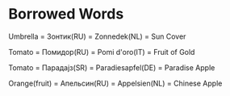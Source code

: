 # Borrowed Words

Umbrella = Зонтик(RU) = Zonnedek(NL) = Sun Cover

Tomato = Помидор(RU) = Pomi d'oro(IT) = Fruit of Gold

Tomato = Парадајз(SR) = Paradiesapfel(DE) = Paradise Apple

Orange(fruit) = Апельсин(RU) = Appelsien(NL) = Chinese Apple

